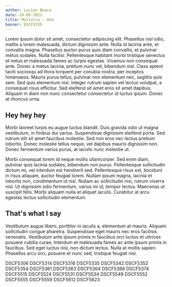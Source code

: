 ```yaml
---
author: Lucian Boaca
date: 24-09-2021
title: Mallorca - One
banner: DSCF5335
---
```


Lorem ipsum dolor sit amet, consectetur adipiscing elit. Phasellus nisl odio, mattis a lorem malesuada, dictum dignissim ante. Nulla id lacinia ante, et convallis magna. Phasellus auctor purus quis diam convallis, et pulvinar metus sodales. Nulla facilisi. Pellentesque habitant morbi tristique senectus et netus et malesuada fames ac turpis egestas. Vivamus non consequat ante. Donec a metus lacinia, pretium nunc vel, bibendum nisl. Class aptent taciti sociosqu ad litora torquent per conubia nostra, per inceptos himenaeos. Mauris purus tellus, pulvinar non elementum nec, sagittis quis sem. Sed quis elementum nisi. Integer rutrum sapien vel lectus volutpat, a consequat risus efficitur. Sed eleifend sit amet eros sit amet dapibus. Aliquam in diam non nunc consectetur consectetur id luctus ipsum. Donec at rhoncus urna.

## Hey hey hey

Morbi laoreet turpis eu augue luctus blandit. Duis gravida odio ut magna vestibulum, in finibus dui varius. Suspendisse dignissim eleifend porta. Sed rutrum elit sit amet faucibus molestie. Sed non eros nec lectus pretium lobortis. Donec molestie tellus neque, vel dapibus mauris dignissim non. Donec fermentum varius purus, at iaculis nunc molestie ut.

Morbi consequat lorem id neque mollis ullamcorper. Sed enim diam, pulvinar quis lacinia sodales, bibendum non purus. Pellentesque sollicitudin dictum mi, vel interdum est hendrerit sed. Pellentesque risus est, tincidunt in risus aliquam, auctor feugiat lorem. Nullam ipsum magna, lacinia et lobortis non, condimentum id nisl. Nullam ac sollicitudin nisi, rutrum viverra nisl. Ut dignissim odio fermentum, varius mi id, tempor lectus. Maecenas ut suscipit felis. Morbi aliquam nulla at aliquet iaculis. Curabitur at arcu egestas lectus sollicitudin elementum.

## That's what I say

Vestibulum augue libero, porttitor in iaculis a, elementum at mauris. Aliquam sollicitudin congue pharetra. Suspendisse eget mauris nec eros facilisis venenatis. Vestibulum ante ipsum primis in faucibus orci luctus et ultrices posuere cubilia curae; Interdum et malesuada fames ac ante ipsum primis in faucibus. Sed eget luctus nisl, non dictum lectus. Nulla at mollis sapien. Phasellus arcu orci, posuere et nunc sed, tristique feugiat nisi.

<photo-grid>
  <photo>DSCF5306</photo>
  <photo>DSCF5314</photo>
  <photo>DSCF5316</photo>
  <photo>DSCF5335</photo>
  <photo>DSCF5342</photo>
  <photo>DSCF5352</photo>
  <photo>DSCF5354</photo>
  <photo>DSCF5361</photo>
  <photo>DSCF5363</photo>
  <photo>DSCF5364</photo>
  <photo>DSCF5366</photo>
  <photo>DSCF5374</photo>
  <photo>DSCF5515</photo>
  <photo>DSCF5524</photo>
  <photo>DSCF5531</photo>
  <photo>DSCF5534</photo>
  <photo>DSCF5549</photo>
  <photo>DSCF5552</photo>
  <photo>DSCF5555</photo>
  <photo>DSCF5559</photo>
  <photo>DSCF5612</photo>
  <photo>DSCF5623</photo>
</photo-grid>
